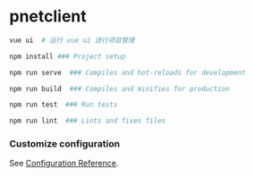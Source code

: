 # pnetclient


```sh
vue ui  # 运行 vue ui 进行项目管理

npm install ### Project setup

npm run serve  ### Compiles and hot-reloads for development

npm run build  ### Compiles and minifies for production

npm run test  ### Run tests

npm run lint  ### Lints and fixes files
```

### Customize configuration

See [Configuration Reference](https://cli.vuejs.org/config/).
